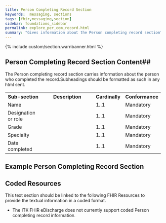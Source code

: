 ```yaml
---
title: Person Completing Record Section
keywords:  messaging, sections
tags: [fhir,messaging,section]
sidebar: foundations_sidebar
permalink: explore_per_com_record.html
summary: "Gives information about the Person completing record section"
---
```


{% include custom/section.warnbanner.html %}

## Person Completing Record Section Content##
The Person completing record section carries information about the person who completed the record.Subheadings  should be formatted as such in any html sent.

<table width="100%">
<tr>
<th width="25%">Sub-section</th>
<th width="45%">Description</th>
<th width="15%">Cardinally</th>
<th width="15%">Conformance</th>
</tr>
<tr>
<td>Name</td>
<td></td>
<td>1..1</td>
<td>Mandatory</td>
</tr>
<tr>
<td>Designation or role</td>
<td></td>
<td>1..1</td>
<td>Mandatory</td>
</tr>
<tr>
<td>Grade</td>
<td></td>
<td>1..1</td>
<td>Mandatory</td>
</tr>
<tr>
<td>Specialty</td>
<td></td>
<td>1..1</td>
<td>Mandatory</td>
</tr>
<tr>
<td>Date completed</td>
<td></td>
<td>1..1</td>
<td>Mandatory</td>
</tr>
</table> 

## Example Person Completing Record Section ##

<script src="https://gist.github.com/IOPS-DEV/4eceababbca389067cde4aefd2d61cde.js"></script>

## Coded Resources ##

This text section should be linked to the following FHIR Resources to provide the textual information in a coded format.

- The ITK FHIR eDischarge does not currently support coded Person completing record information.






